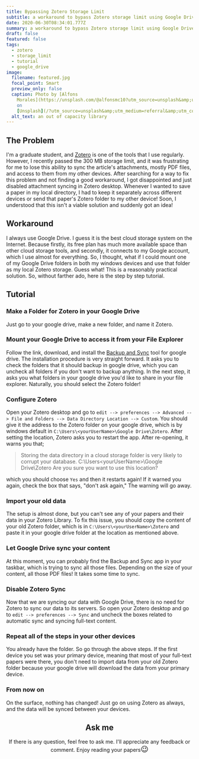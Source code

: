 ```yaml
---
title: Bypassing Zotero Storage Limit
subtitle: a workaround to bypass Zotero storage limit using Google Drive
date: 2020-06-30T08:34:01.777Z
summary: a workaround to bypass Zotero storage limit using Google Drive
draft: false
featured: false
tags:
  - zotero
  - storage_limit
  - tutorial
  - google_drive
image:
  filename: featured.jpg
  focal_point: Smart
  preview_only: false
  caption: Photo by [Alfons
    Morales](https://unsplash.com/@alfonsmc10?utm_source=unsplash&amp;utm_medium=referral&amp;utm_content=creditCopyText)
    on
    [Unsplash](/?utm_source=unsplash&amp;utm_medium=referral&amp;utm_content=creditCopyText)
  alt_text: an out of capacity library
---
```

## The Problem
I'm a graduate student, and [Zotero](https://www.zotero.org/) is one of the tools that I use regularly. However, I recently passed the 300 MB storage limit, and it was frustrating for me to lose this ability to sync the article's attachments, mostly PDF files, and access to them from my other devices. After searching for a way to fix this problem and not finding a good workaround, I got disappointed and just disabled attachment syncing in Zotero desktop. Whenever I wanted to save a paper in my local directory, I had to keep it separately across different devices or send that paper's Zotero folder to my other device! Soon, I understood that this isn't a viable solution and suddenly got an idea!

## Workaround
I always use Google Drive. I guess it is the best cloud storage system on the Internet. Because firstly, its free plan has much more available space than other cloud storage tools, and secondly, it connects to my Google account, which I use almost for everything. So, I thought, what if I could mount one of my Google Drive folders in both my windows devices and use that folder as my local Zotero storage. Guess what! This is a reasonably practical solution. So, without farther ado, here is the step by step tutorial.

## Tutorial

### Make a Folder for Zotero in your Google Drive
Just go to your google drive, make a new folder, and name it Zotero.

### Mount your Google Drive to access it from your File Explorer
Follow the link, download, and install the [Backup and Sync](https://www.google.com/drive/download/) tool for google drive. The installation procedure is very straight forward. It asks you to check the folders that it should backup in google drive, which you can uncheck all folders if you don't want to backup anything. In the next step, it asks you what folders in your google drive you'd like to share in your file explorer. Naturally, you should select the Zotero folder!

### Configure Zotero
Open your Zotero desktop and go to `edit --> preferences --> Advanced --> File and Folders --> Data Directory Location --> Custom`. You should give it the address to the Zotero folder on your google drive, which is by windows default in `C:\Users\<yourUserName>\Google Drive\Zotero`. After setting the location, Zotero asks you to restart the app. After re-opening, it warns you that;

> Storing the data directory in a cloud storage folder is very likely to corrupt your database.
C:\Users\<yourUserName>\Google Drive\Zotero
Are you sure you want to use this location?

which you should choose `Yes` and then it restarts again! If it warned you again, check the box that says, "don't ask again," The warning will go away.

### Import your old data
The setup is almost done, but you can't see any of your papers and their data in your Zotero Library. To fix this issue, you should copy the content of your old Zotero folder, which is in `C:\Users\<yourUserName>\Zotero` and paste it in your google drive folder at the location as mentioned above.

### Let Google Drive sync your content
At this moment, you can probably find the Backup and Sync app in your taskbar, which is trying to sync all those files. Depending on the size of your content, all those PDF files! It takes some time to sync.

### Disable Zotero Sync
Now that we are syncing our data with Google Drive, there is no need for Zotero to sync our data to its servers. So open your Zotero desktop and go to `edit --> preferences --> Sync` and uncheck the boxes related to automatic sync and syncing full-text content.

### Repeat all of the steps in your other devices
You already have the folder. So go through the above steps. If the first device you set was your primary device, meaning that most of your full-text papers were there, you don't need to import data from your old Zotero folder because your google drive will download the data from your primary device.

### From now on
On the surface, nothing has changed! Just go on using Zotero as always, and the data will be synced between your devices.

<h2 align="center">Ask me</h2>
<p align="center">If there is any question, feel free to ask me. I'll appreciate any feedback or comment. Enjoy reading your papers<span style='font-size:20px;'>&#128521;</span></p>
